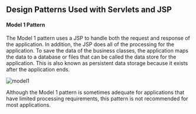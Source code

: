 ## Design Patterns Used with Servlets and JSP

#### Model 1 Pattern
The Model 1 pattern uses a JSP to handle both the request and response of the application. In addition, the JSP does all of the
processing for the application. To save the data of the business classes, the application maps the data to a database or files that can be called the data store for the application. This is also known as persistent data storage because it exists after the application ends.

![model1](https://cloud.githubusercontent.com/assets/13823751/13902206/bf11830a-ee0d-11e5-9b1f-9e8d413be87e.jpg)

Although the Model 1 pattern is sometimes adequate for applications that have limited processing requirements, this pattern is not recommended for most applications.


